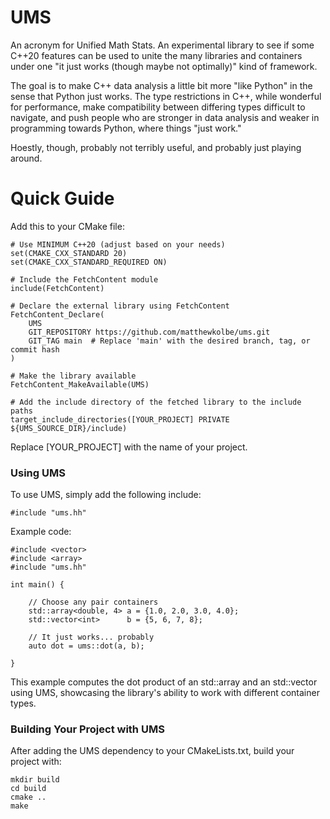 # UMS

An acronym for Unified Math Stats. An experimental library to see if some C++20 features can be used to unite the many libraries and containers under one "it just works (though maybe not optimally)" kind of framework.

The goal is to make C++ data analysis a little bit more "like Python" in the sense that Python just works. The type restrictions in C++, while wonderful for performance, make compatibility between differing types difficult to navigate, and push people who are stronger in data analysis and weaker in programming towards Python, where things "just work."

Hoestly, though, probably not terribly useful, and probably just playing around.

# Quick Guide

Add this to your CMake file:

```
# Use MINIMUM C++20 (adjust based on your needs)
set(CMAKE_CXX_STANDARD 20)
set(CMAKE_CXX_STANDARD_REQUIRED ON)

# Include the FetchContent module
include(FetchContent)

# Declare the external library using FetchContent
FetchContent_Declare(
    UMS
    GIT_REPOSITORY https://github.com/matthewkolbe/ums.git
    GIT_TAG main  # Replace 'main' with the desired branch, tag, or commit hash
)

# Make the library available
FetchContent_MakeAvailable(UMS)

# Add the include directory of the fetched library to the include paths
target_include_directories([YOUR_PROJECT] PRIVATE ${UMS_SOURCE_DIR}/include)
```

Replace [YOUR_PROJECT] with the name of your project.

### Using UMS

To use UMS, simply add the following include:

```
#include "ums.hh"
```

Example code:

```
#include <vector>
#include <array>
#include "ums.hh"

int main() {

    // Choose any pair containers
    std::array<double, 4> a = {1.0, 2.0, 3.0, 4.0};
    std::vector<int>      b = {5, 6, 7, 8};

    // It just works... probably
    auto dot = ums::dot(a, b);

}
```

This example computes the dot product of an std::array and an std::vector using UMS, showcasing the library's ability to work with different container types.

### Building Your Project with UMS

After adding the UMS dependency to your CMakeLists.txt, build your project with:

```
mkdir build
cd build
cmake ..
make
```

